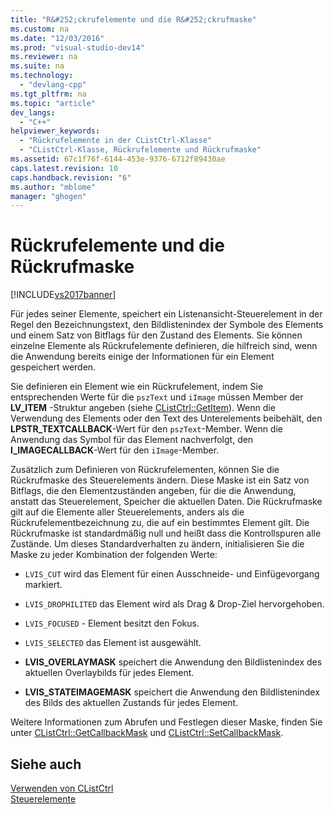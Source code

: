 ```yaml
---
title: "R&#252;ckrufelemente und die R&#252;ckrufmaske"
ms.custom: na
ms.date: "12/03/2016"
ms.prod: "visual-studio-dev14"
ms.reviewer: na
ms.suite: na
ms.technology: 
  - "devlang-cpp"
ms.tgt_pltfrm: na
ms.topic: "article"
dev_langs: 
  - "C++"
helpviewer_keywords: 
  - "Rückrufelemente in der CListCtrl-Klasse"
  - "CListCtrl-Klasse, Rückrufelemente und Rückrufmaske"
ms.assetid: 67c1f76f-6144-453e-9376-6712f89430ae
caps.latest.revision: 10
caps.handback.revision: "6"
ms.author: "mblome"
manager: "ghogen"
---
```

# R&#252;ckrufelemente und die R&#252;ckrufmaske
[!INCLUDE[vs2017banner](../assembler/inline/includes/vs2017banner.md)]

Für jedes seiner Elemente, speichert ein Listenansicht\-Steuerelement in der Regel den Bezeichnungstext, den Bildlistenindex der Symbole des Elements und einem Satz von Bitflags für den Zustand des Elements.  Sie können einzelne Elemente als Rückrufelemente definieren, die hilfreich sind, wenn die Anwendung bereits einige der Informationen für ein Element gespeichert werden.  
  
 Sie definieren ein Element wie ein Rückrufelement, indem Sie entsprechenden Werte für die `pszText` und `iImage` müssen Member der **LV\_ITEM** \-Struktur angeben \(siehe [CListCtrl::GetItem](../Topic/CListCtrl::GetItem.md)\).  Wenn die Verwendung des Elements oder den Text des Unterelements beibehält, den **LPSTR\_TEXTCALLBACK**\-Wert für den `pszText`\-Member.  Wenn die Anwendung das Symbol für das Element nachverfolgt, den **I\_IMAGECALLBACK**\-Wert für den `iImage`\-Member.  
  
 Zusätzlich zum Definieren von Rückrufelementen, können Sie die Rückrufmaske des Steuerelements ändern.  Diese Maske ist ein Satz von Bitflags, die den Elementzuständen angeben, für die die Anwendung, anstatt das Steuerelement, Speicher die aktuellen Daten.  Die Rückrufmaske gilt auf die Elemente aller Steuerelements, anders als die Rückrufelementbezeichnung zu, die auf ein bestimmtes Element gilt.  Die Rückrufmaske ist standardmäßig null und heißt dass die Kontrollspuren alle Zustände.  Um dieses Standardverhalten zu ändern, initialisieren Sie die Maske zu jeder Kombination der folgenden Werte:  
  
-   `LVIS_CUT` wird das Element für einen Ausschneide\- und Einfügevorgang markiert.  
  
-   `LVIS_DROPHILITED` das Element wird als Drag & Drop\-Ziel hervorgehoben.  
  
-   `LVIS_FOCUSED` \- Element besitzt den Fokus.  
  
-   `LVIS_SELECTED` das Element ist ausgewählt.  
  
-   **LVIS\_OVERLAYMASK** speichert die Anwendung den Bildlistenindex des aktuellen Overlaybilds für jedes Element.  
  
-   **LVIS\_STATEIMAGEMASK** speichert die Anwendung den Bildlistenindex des Bilds des aktuellen Zustands für jedes Element.  
  
 Weitere Informationen zum Abrufen und Festlegen dieser Maske, finden Sie unter [CListCtrl::GetCallbackMask](../Topic/CListCtrl::GetCallbackMask.md) und [CListCtrl::SetCallbackMask](../Topic/CListCtrl::SetCallbackMask.md).  
  
## Siehe auch  
 [Verwenden von CListCtrl](../mfc/using-clistctrl.md)   
 [Steuerelemente](../mfc/controls-mfc.md)